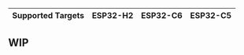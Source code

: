 | Supported Targets | ESP32-H2 | ESP32-C6 | ESP32-C5 |
| ----------------- | -------- | -------- | -------- |

## WIP